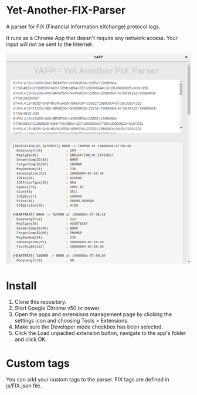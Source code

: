 # Yet-Another-FIX-Parser
A parser for FIX (Financial Information eXchange) protocol logs. 

It runs as a Chrome App that doesn't require any network access. Your input will not be sent to the Internet.

<img src="img/YAFP.png" width="600">

# Install
1. Clone this repository.
2. Start Google Chrome v50 or newer.
3. Open the apps and extensions management page by clicking the settings icon and choosing Tools > Extensions.
4. Make sure the Developer mode checkbox has been selected.
5. Click the Load unpacked extension button, navigate to the app's folder and click OK.

# Custom tags
You can add your custom tags to the parser. FIX tags are defined in js/FIX.json file.
